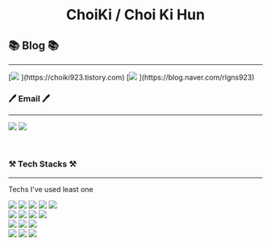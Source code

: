 # <center> **ChoiKi / Choi Ki Hun** </center>


## </center> 📚 Blog 📚 </center>
--- 
</center>
 [<img src="https://img.shields.io/badge/Tistory-000000?style=flat-square&logo=Tistory&logoColor=white"/> ](https://choiki923.tistory.com)  [<img src="https://</center> img.shields.io/badge/Naver-03C75A?style=flat-square&logo=Naver&logoColor=white"/> ](https://blog.naver.com/rlgns923) 
 </center>

</br>

### 🖊️ Email 🖊️
---
<img src="https://img.shields.io/badge/rlgns923@naver.com-03C75A?style=flat-square&logo=Naver&logoColor=white"/> <img src="https://img.shields.io/badge/kihun0923@gmail.com-EA4335?style=flat-square&logo=Gmail&logoColor=white"/> 

</br>

 
### ⚒️ Tech Stacks ⚒️

<!-- Line -->
___
Techs I've used least one <br/>

<img src="https://img.shields.io/badge/C-A8B9CC?style=flat-square&logo=C&logoColor=black"/> <img src="https://img.shields.io/badge/Python-3776AB?style=flat-square&logo=Python&logoColor=white"/> <img src="https://img.shields.io/badge/JAVA-1E8CBE?style=flat-square&logo=Java&logoColor=white"/> <img src="https://img.shields.io/badge/Spring-6DB33F?style=flat-square&logo=Spring&logoColor=white"/>  <img src="https://img.shields.io/badge/PHP-777BB4?style=flat-square&logo=PHP&logoColor=white"/> </br> <img src="https://img.shields.io/badge/iOS-000000?style=flat-square&logo=iOS&logoColor=white"/> <img src="https://img.shields.io/badge/SWift-F05138?style=flat-square&logo=Swift&logoColor=white"/> <img src="https://img.shields.io/badge/Android-3DDC84?style=flat-square&logo=Android&logoColor=white"/> <img src="https://img.shields.io/badge/Kotlin-7F52FF?style=flat-square&logo=Kotlin&logoColor=white"/> </br>  <img src="https://img.shields.io/badge/HTML-E34F26?style=flat-square&logo=HTML5&logoColor=white"/> <img src="https://img.shields.io/badge/CSS-1572B6?style=flat-square&logo=CSS3&logoColor=white"/> <img src="https://img.shields.io/badge/JavaScript-F7DF1E?style=flat-square&logo=JavaScript&logoColor=white"/> </br> <img src="https://img.shields.io/badge/Realm-39477F?style=flat-square&logo=Realm&logoColor=white"/> <img src="https://img.shields.io/badge/MySQL-4479A1?style=flat-square&logo=MySQL&logoColor=white"/> <img src="https://img.shields.io/badge/phpMyAdmin-6C78AF?style=flat-square&logo=phpMyAdmin&logoColor=white"/> 



 
